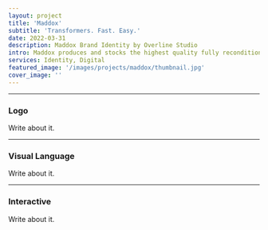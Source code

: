 ```yaml
---
layout: project
title: 'Maddox'
subtitle: 'Transformers. Fast. Easy.'
date: 2022-03-31
description: Maddox Brand Identity by Overline Studio
intro: Maddox produces and stocks the highest quality fully reconditioned and new transformers available on the market. Founded by a team of industry veterans, Maddox is focused exclusively on the transformer and transformer-related needs of industrial and commercial clients. We worked with the Maddox team to refresh their visual identity, establish a bold visual language, and design a new marketing and e-commerce website.
services: Identity, Digital
featured_image: '/images/projects/maddox/thumbnail.jpg'
cover_image: ''
---
```


<hr class="span-12" />

<div class="span-12 md-span-6">
    <h3 class="displayLarge">Logo</h3>
</div>

<div class="span-12 md-span-6 md-start-7">
    <p>Write about it.</p>
</div>

<hr class="span-12" />

<div class="span-12 md-span-6">
    <h3 class="displayLarge">Visual Language</h3>
</div>

<div class="span-12 md-span-6 md-start-7">
    <p>Write about it.</p>
</div>


<hr class="span-12" />

<div class="span-12 md-span-6">
    <h3 class="displayLarge">Interactive</h3>
</div>

<div class="span-12 md-span-6 md-start-7">
    <p>Write about it.</p>
</div>